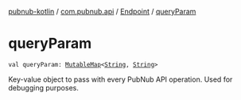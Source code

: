 [pubnub-kotlin](../../index.md) / [com.pubnub.api](../index.md) / [Endpoint](index.md) / [queryParam](./query-param.md)

# queryParam

`val queryParam: `[`MutableMap`](https://kotlinlang.org/api/latest/jvm/stdlib/kotlin.collections/-mutable-map/index.html)`<`[`String`](https://kotlinlang.org/api/latest/jvm/stdlib/kotlin/-string/index.html)`, `[`String`](https://kotlinlang.org/api/latest/jvm/stdlib/kotlin/-string/index.html)`>`

Key-value object to pass with every PubNub API operation. Used for debugging purposes.

